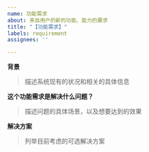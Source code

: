 ```yaml
---
name: 功能需求
about: 来自用户的新的功能、能力的要求
title: "【功能需求】"
labels: requirement
assignees: ''

---
```


**背景**
> 描述系统现有的状况和相关的具体信息

**这个功能需求是解决什么问题？**
> 描述问题的具体场景，以及想要达到的效果

**解决方案**
> 列举目前考虑的可选解决方案

